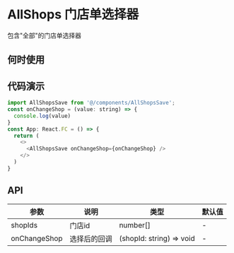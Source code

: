 # AllShops 门店单选择器

包含"全部"的门店单选择器

## 何时使用

## 代码演示

```js
import AllShopsSave from '@/components/AllShopsSave';
const onChangeShop = (value: string) => {
  console.log(value)
}
const App: React.FC = () => {
  return (
    <>
      <AllShopsSave onChangeShop={onChangeShop} />
    </>
  )
}
```

## API

| 参数 | 说明 | 类型 | 默认值 |
| --- | --- | --- | --- |
| shopIds | 门店id | number[] | - |
| onChangeShop | 选择后的回调 | (shopId: string) => void | - |
